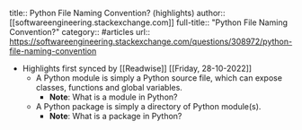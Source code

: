 title:: Python File Naming Convention? (highlights)
author:: [[softwareengineering.stackexchange.com]]
full-title:: "Python File Naming Convention?"
category:: #articles
url:: https://softwareengineering.stackexchange.com/questions/308972/python-file-naming-convention

- Highlights first synced by [[Readwise]] [[Friday, 28-10-2022]]
	- A Python module is simply a Python source file, which can expose classes, functions and global variables.
		- **Note**: What is a module in Python?
	- A Python package is simply a directory of Python module(s).
		- **Note**: What is a package in Python?
